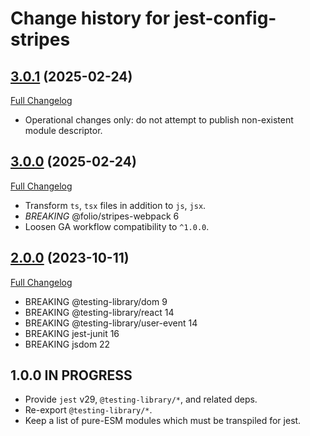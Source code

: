 # Change history for jest-config-stripes

## [3.0.1](https://github.com/folio-org/eslint-config-stripes/tree/v3.0.1) (2025-02-24)
[Full Changelog](https://github.com/folio-org/eslint-config-stripes/compare/v3.0.0...v3.0.1)

* Operational changes only: do not attempt to publish non-existent module descriptor.

## [3.0.0](https://github.com/folio-org/eslint-config-stripes/tree/v3.0.0) (2025-02-24)
[Full Changelog](https://github.com/folio-org/eslint-config-stripes/compare/v2.0.0...v3.0.0)

* Transform `ts`, `tsx` files in addition to `js`, `jsx`.
* *BREAKING* @folio/stripes-webpack 6
* Loosen GA workflow compatibility to `^1.0.0`.

## [2.0.0](https://github.com/folio-org/eslint-config-stripes/tree/v2.0.0) (2023-10-11)
[Full Changelog](https://github.com/folio-org/eslint-config-stripes/compare/v1.0.0...v2.0.0)

* BREAKING @testing-library/dom 9
* BREAKING @testing-library/react 14
* BREAKING @testing-library/user-event 14
* BREAKING jest-junit 16
* BREAKING jsdom 22

## 1.0.0 IN PROGRESS

* Provide `jest` v29, `@testing-library/*`, and related deps.
* Re-export `@testing-library/*`.
* Keep a list of pure-ESM modules which must be transpiled for jest.

